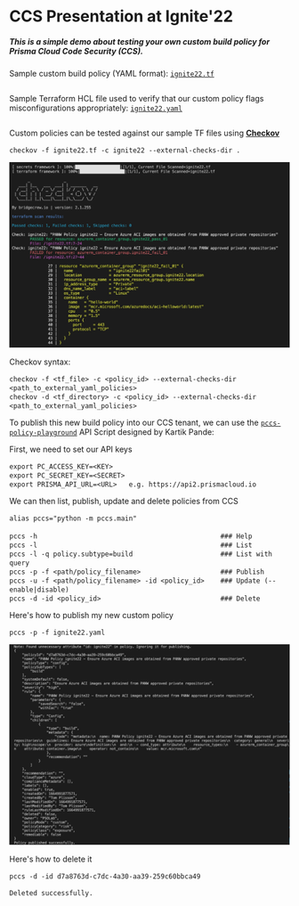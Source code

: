 # CCS Presentation at Ignite'22

##### This is a simple demo about testing your own custom build policy for Prisma Cloud Code Security (CCS).

Sample custom build policy (YAML format): [`ignite22.tf`](ignite22.tf)  
```console
```

Sample Terraform HCL file used to verify that our custom policy flags misconfigurations appropriately: [`ignite22.yaml`](ignite22.yaml)  
```console
```

Custom policies can be tested against our sample TF files using [**Checkov**](https://www.checkov.io/)
```console
checkov -f ignite22.tf -c ignite22 --external-checks-dir .
```

![ckv-output](img/ckv-output.jpg)


Checkov syntax:
```
checkov -f <tf_file> -c <policy_id> --external-checks-dir <path_to_external_yaml_policies>
checkov -d <tf_directory> -c <policy_id> --external-checks-dir <path_to_external_yaml_policies>
```


To publish this new build policy into our CCS tenant, we can use the [`pccs-policy-playground`](https://github.com/kartikp10/pccs-policy-playground) API Script designed by Kartik Pande:

First, we need to set our API keys
```console
export PC_ACCESS_KEY=<KEY>
export PC_SECRET_KEY=<SECRET>
export PRISMA_API_URL=<URL>   e.g. https://api2.prismacloud.io
```

We can then list, publish, update and delete policies from CCS
```
alias pccs="python -m pccs.main"

pccs -h                                              ### Help
pccs -l                                              ### List
pccs -l -q policy.subtype=build                      ### List with query
pccs -p -f <path/policy_filename>                    ### Publish
pccs -u -f <path/policy_filename> -id <policy_id>    ### Update (--enable|disable)
pccs -d -id <policy_id>                              ### Delete
```

Here's how to publish my new custom policy
```console
pccs -p -f ignite22.yaml  
```

![pccs-output](img/pccs-output.jpg)


Here's how to delete it
```console
pccs -d -id d7a8763d-c7dc-4a30-aa39-259c60bbca49
```
```
Deleted successfully.
```
